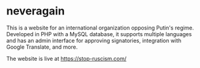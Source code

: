 # neveragain

This is a website for an international organization opposing Putin's regime. Developed in PHP with a MySQL database, it supports multiple languages and has an admin interface for approving signatories, integration with Google Translate, and more.

The website is live at https://stop-ruscism.com/
